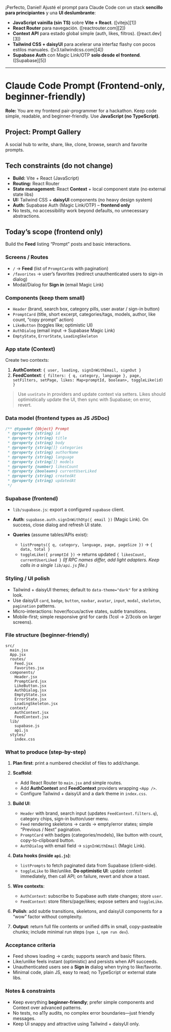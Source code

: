 ¡Perfecto, Daniel! Ajusté el prompt para Claude Code con un stack **sencillo para principiantes** y una **UI deslumbrante**:

* **JavaScript vainilla (sin TS)** sobre **Vite + React**. ([vitejs][1])
* **React Router** para navegación. ([reactrouter.com][2])
* **Context API** para estado global simple (auth, likes, filtros). ([react.dev][3])
* **Tailwind CSS + daisyUI** para acelerar una interfaz flashy con pocos estilos manuales. ([v3.tailwindcss.com][4])
* **Supabase Auth** con Magic Link/OTP **solo desde el frontend**. ([Supabase][5])

---

# Claude Code Prompt (Frontend-only, beginner-friendly)

**Role:** You are my frontend pair-programmer for a hackathon. Keep code simple, readable, and beginner-friendly. Use **JavaScript (no TypeScript)**.

## Project: Prompt Gallery

A social hub to write, share, like, clone, browse, search and favorite prompts.

## Tech constraints (do not change)

* **Build:** Vite + React (JavaScript)
* **Routing:** React Router
* **State management:** React **Context** + local component state (no external state libs)
* **UI:** Tailwind CSS + **daisyUI** components (no heavy design system)
* **Auth:** Supabase Auth (Magic Link/OTP) – **frontend only**
* No tests, no accessibility work beyond defaults, no unnecessary abstractions.

## Today’s scope (frontend only)

Build the **Feed** listing “Prompt” posts and basic interactions.

### Screens / Routes

* `/` → **Feed** (list of `PromptCard`s with pagination)
* `/favorites` → user’s favorites (redirect unauthenticated users to sign-in dialog)
* Modal/Dialog for **Sign in** (email Magic Link)

### Components (keep them small)

* `Header` (brand, search box, category pills, user avatar / sign-in button)
* `PromptCard` (title, short excerpt, categories/tags, models, author, like count, “copy prompt” action)
* `LikeButton` (toggles like; optimistic UI)
* `AuthDialog` (email input → Supabase Magic Link)
* `EmptyState`, `ErrorState`, `LoadingSkeleton`

### App state (Context)

Create two contexts:

1. **AuthContext**: `{ user, loading, signInWithEmail, signOut }`
2. **FeedContext**: `{ filters: { q, category, language }, page, setFilters, setPage, likes: Map<promptId, boolean>, toggleLike(id) }`

> Use `useState` in providers and update context via setters. Likes should optimistically update the UI, then sync with Supabase; on error, revert.

### Data model (frontend types as JS JSDoc)

```js
/** @typedef {Object} Prompt
 * @property {string} id
 * @property {string} title
 * @property {string} body
 * @property {string[]} categories
 * @property {string} authorName
 * @property {string} language
 * @property {string[]} models
 * @property {number} likesCount
 * @property {boolean=} currentUserLiked
 * @property {string} createdAt
 * @property {string} updatedAt
 */
```

### Supabase (frontend)

* `lib/supabase.js`: export a configured `supabase` client.
* **Auth**: `supabase.auth.signInWithOtp({ email })` (Magic Link). On success, close dialog and refresh UI state.
* **Queries** (assume tables/APIs exist):

  * `listPrompts({ q, category, language, page, pageSize })` → `{ data, total }`
  * `toggleLike({ promptId })` → returns updated `{ likesCount, currentUserLiked }`
    *(If RPC names differ, add light adapters. Keep calls in a single `lib/api.js` file.)*

### Styling / UI polish

* Tailwind + daisyUI themes; default to `data-theme="dark"` for a striking look.
* Use daisyUI `card`, `badge`, `button`, `navbar`, `avatar`, `input`, `modal`, `skeleton`, `pagination` patterns.
* Micro-interactions: hover/focus/active states, subtle transitions.
* Mobile-first; simple responsive grid for cards (1col → 2/3cols on larger screens).

### File structure (beginner-friendly)

```
src/
  main.jsx
  App.jsx
  routes/
    Feed.jsx
    Favorites.jsx
  components/
    Header.jsx
    PromptCard.jsx
    LikeButton.jsx
    AuthDialog.jsx
    EmptyState.jsx
    ErrorState.jsx
    LoadingSkeleton.jsx
  context/
    AuthContext.jsx
    FeedContext.jsx
  lib/
    supabase.js
    api.js
  styles/
    index.css
```

### What to produce (step-by-step)

1. **Plan first**: print a numbered checklist of files to add/change.
2. **Scaffold**:

   * Add React Router to `main.jsx` and simple routes.
   * Add **AuthContext** and **FeedContext** providers wrapping `<App />`.
   * Configure Tailwind + daisyUI and a dark theme in `index.css`.
3. **Build UI**:

   * `Header` with brand, search input (updates `FeedContext.filters.q`), category chips, sign-in button/user menu.
   * `Feed` rendering skeletons → cards → empty/error states; simple “Previous / Next” pagination.
   * `PromptCard` with badges (categories/models), like button with count, copy-to-clipboard button.
   * `AuthDialog` with email field → `signInWithEmail` (Magic Link).
4. **Data hooks (inside `api.js`)**:

   * `listPrompts` to fetch paginated data from Supabase (client-side).
   * `toggleLike` to like/unlike. **Do optimistic UI**: update context immediately, then call API; on failure, revert and show a toast.
5. **Wire contexts**:

   * `AuthContext`: subscribe to Supabase auth state changes; store `user`.
   * `FeedContext`: store filters/page/likes; expose setters and `toggleLike`.
6. **Polish**: add subtle transitions, skeletons, and daisyUI components for a “wow” factor without complexity.
7. **Output**: return full file contents or unified diffs in small, copy-pasteable chunks; include minimal run steps (`npm i`, `npm run dev`).

### Acceptance criteria

* Feed shows loading → cards; supports search and basic filters.
* Like/unlike feels instant (optimistic) and persists when API succeeds.
* Unauthenticated users see a **Sign in** dialog when trying to like/favorite.
* Minimal code, plain JS, easy to read; no TypeScript or external state libs.

### Notes & constraints

* Keep everything **beginner-friendly**; prefer simple components and Context over advanced patterns.
* No tests, no a11y audits, no complex error boundaries—just friendly messages.
* Keep UI snappy and attractive using Tailwind + daisyUI only.

